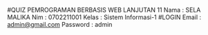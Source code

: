 #QUIZ PEMROGRAMAN BERBASIS WEB LANJUTAN 11
Nama : SELA MALIKA
Nim : 0702211001
Kelas : Sistem Informasi-1
#LOGIN
Email : admin@gmail.com
Password : admin
